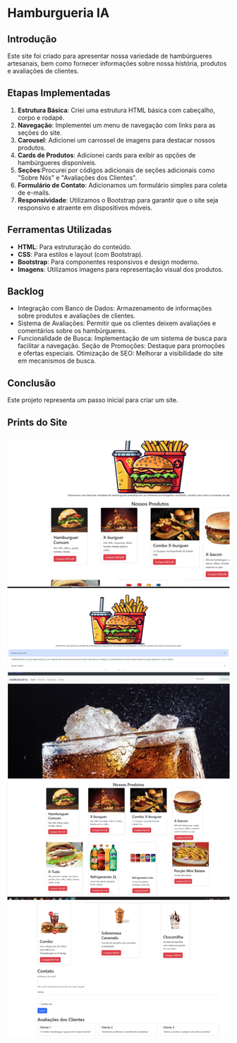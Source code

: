 # Hamburgueria IA

## Introdução
Este site foi criado para apresentar nossa variedade de hambúrgueres artesanais, bem como fornecer informações sobre nossa história, produtos e avaliações de clientes.

## Etapas Implementadas
1. **Estrutura Básica**: Criei uma estrutura HTML básica com cabeçalho, corpo e rodapé.
2. **Navegação**: Implementei um menu de navegação com links para as seções do site.
3. **Carousel**: Adicionei um carrossel de imagens para destacar nossos produtos.
4. **Cards de Produtos**: Adicionei cards para exibir as opções de hambúrgueres disponíveis.
5. **Seções**:Procurei por códigos adicionais de seções adicionais como "Sobre Nós" e "Avaliações dos Clientes".
6. **Formulário de Contato**: Adicionamos um formulário simples para coleta de e-mails.
7. **Responsividade**: Utilizamos o Bootstrap para garantir que o site seja responsivo e atraente em dispositivos móveis.

## Ferramentas Utilizadas
- **HTML**: Para estruturação do conteúdo.
- **CSS**: Para estilos e layout (com Bootstrap).
- **Bootstrap**: Para componentes responsivos e design moderno.
- **Imagens**: Utilizamos imagens para representação visual dos produtos.

## Backlog
- Integração com Banco de Dados: Armazenamento de informações sobre produtos e avaliações de clientes.
- Sistema de Avaliações: Permitir que os clientes deixem avaliações e comentários sobre os hambúrgueres.
- Funcionalidade de Busca: Implementação de um sistema de busca para facilitar a navegação.
Seção de Promoções: Destaque para promoções e ofertas especiais.
Otimização de SEO: Melhorar a visibilidade do site em mecanismos de busca.

## Conclusão
Este projeto representa um passo inicial para criar um site.


## Prints do Site
![alt text](98.png)
![alt text](hm.png)
![alt text](hmm.png)
![alt text](hmmm.png)
![alt text](hmmmm.png)
---------------------------------------------------------------------------------------------------------------------------------------------------------------------------